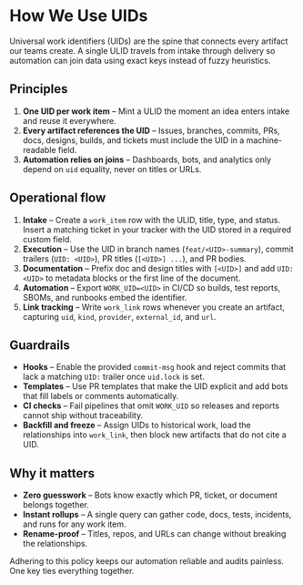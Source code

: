 # How We Use UIDs

Universal work identifiers (UIDs) are the spine that connects every artifact our teams create. A single ULID travels from intake through delivery so automation can join data using exact keys instead of fuzzy heuristics.

## Principles

1. **One UID per work item** – Mint a ULID the moment an idea enters intake and reuse it everywhere.
2. **Every artifact references the UID** – Issues, branches, commits, PRs, docs, designs, builds, and tickets must include the UID in a machine-readable field.
3. **Automation relies on joins** – Dashboards, bots, and analytics only depend on `uid` equality, never on titles or URLs.

## Operational flow

1. **Intake** – Create a `work_item` row with the ULID, title, type, and status. Insert a matching ticket in your tracker with the UID stored in a required custom field.
2. **Execution** – Use the UID in branch names (`feat/<UID>-summary`), commit trailers (`UID: <UID>`), PR titles (`[<UID>] ...`), and PR bodies.
3. **Documentation** – Prefix doc and design titles with `[<UID>]` and add `UID: <UID>` to metadata blocks or the first line of the document.
4. **Automation** – Export `WORK_UID=<UID>` in CI/CD so builds, test reports, SBOMs, and runbooks embed the identifier.
5. **Link tracking** – Write `work_link` rows whenever you create an artifact, capturing `uid`, `kind`, `provider`, `external_id`, and `url`.

## Guardrails

- **Hooks** – Enable the provided `commit-msg` hook and reject commits that lack a matching `UID:` trailer once `uid.lock` is set.
- **Templates** – Use PR templates that make the UID explicit and add bots that fill labels or comments automatically.
- **CI checks** – Fail pipelines that omit `WORK_UID` so releases and reports cannot ship without traceability.
- **Backfill and freeze** – Assign UIDs to historical work, load the relationships into `work_link`, then block new artifacts that do not cite a UID.

## Why it matters

- **Zero guesswork** – Bots know exactly which PR, ticket, or document belongs together.
- **Instant rollups** – A single query can gather code, docs, tests, incidents, and runs for any work item.
- **Rename-proof** – Titles, repos, and URLs can change without breaking the relationships.

Adhering to this policy keeps our automation reliable and audits painless. One key ties everything together.
